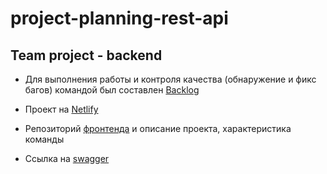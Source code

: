 # project-planning-rest-api

## Team project - backend

- Для выполнения работы и контроля качества (обнаружение и фикс багов) командой
  был составлен
  [Backlog](https://docs.google.com/spreadsheets/d/1Zrvskypl8i18djFlCf2WILMA5kWJyz_2fjWHNCDWDL8/edit#gid=1501834089)

- Проект на [Netlify](https://project-planning.netlify.app/)

- Репозиторий
  [фронтенда](https://github.com/OlenaTsemko/project-planning#project-planning)
  и описание проекта, характеристика команды

- Ссылка на [swagger](https://project-planning-rest-api.herokuapp.com/api-docs/)
